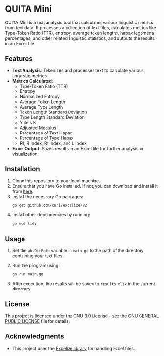 
# QUITA Mini

QUITA Mini is a text analysis tool that calculates various linguistic metrics from text data. It processes a collection of text files, calculates metrics like Type-Token Ratio (TTR), entropy, average token lengths, hapax legomena percentages, and other related linguistic statistics, and outputs the results in an Excel file.

## Features

- **Text Analysis**: Tokenizes and processes text to calculate various linguistic metrics.
- **Metrics Calculated**:
  - Type-Token Ratio (TTR)
  - Entropy
  - Normalized Entropy
  - Average Token Length
  - Average Type Length
  - Token Length Standard Deviation
  - Type Length Standard Deviation
  - Yule's K
  - Adjusted Modulus
  - Percentage of Text Hapax
  - Percentage of Type Hapax
  - R1, R Index, Rr Index, and L Index
- **Excel Output**: Saves results in an Excel file for further analysis or visualization.

## Installation

1. Clone this repository to your local machine.
2. Ensure that you have Go installed. If not, you can download and install it from [here](https://golang.org/dl/).
3. Install the necessary Go packages:
    ```bash
    go get github.com/xuri/excelize/v2
    ```
4. Install other dependencies by running:
    ```bash
    go mod tidy
    ```

## Usage

1. Set the `absDirPath` variable in `main.go` to the path of the directory containing your text files.
2. Run the program using:
    ```bash
    go run main.go
    ```

3. After execution, the results will be saved to `results.xlsx` in the current directory.


## License

This project is licensed under the GNU 3.0 License - see the [GNU GENERAL PUBLIC LICENSE](LICENSE) file for details.

## Acknowledgments

- This project uses the [Excelize library](https://github.com/xuri/excelize) for handling Excel files.
